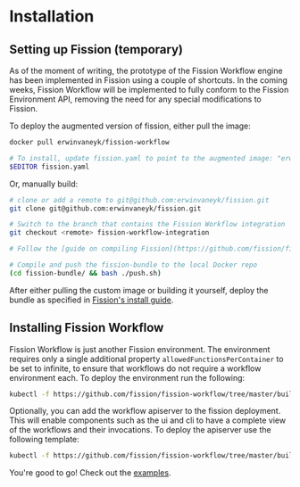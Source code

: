 # Installation

## Setting up Fission (temporary)
As of the moment of writing, the prototype of the Fission Workflow engine has been implemented in Fission using a couple of shortcuts.
In the coming weeks, Fission Workflow will be implemented to fully conform to the Fission Environment API, removing the need for any special modifications to Fission.

To deploy the augmented version of fission, either pull the image:
```bash
docker pull erwinvaneyk/fission-workflow

# To install, update fission.yaml to point to the augmented image: "erwinvaneyk/fission-bundle"
$EDITOR fission.yaml
```

Or, manually build:
```bash
# clone or add a remote to git@github.com:erwinvaneyk/fission.git
git clone git@github.com:erwinvaneyk/fission.git

# Switch to the branch that contains the Fission Workflow integration
git checkout <remote> fission-workflow-integration

# Follow the [guide on compiling Fission](https://github.com/fission/fission/blob/master/Compiling.md)

# Compile and push the fission-bundle to the local Docker repo
(cd fission-bundle/ && bash ./push.sh)
```

After either pulling the custom image or building it yourself, deploy the bundle as specified in [Fission's install guide](http://fission.io/docs/v0.2.1/install/).


## Installing Fission Workflow
Fission Workflow is just another Fission environment.
The environment requires only a single additional property `allowedFunctionsPerContainer` to be set to infinite, to ensure that workflows do not require a workflow environment each.
To deploy the environment run the following:
```bash
kubectl -f https://github.com/fission/fission-workflow/tree/master/build/env/workflow-env.yaml
```

Optionally, you can add the workflow apiserver to the fission deployment. 
This will enable components such as the ui and cli to have a complete view of the workflows and their invocations.
To deploy the apiserver use the following template: 
```bash
kubectl -f https://github.com/fission/fission-workflow/tree/master/build/workflow-apiserver.yaml
```

You're good to go! Check out the [examples](./examples/).
